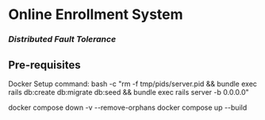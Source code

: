 # Online Enrollment System

### ***Distributed Fault Tolerance***

## Pre-requisites



Docker Setup
command: bash -c "rm -f tmp/pids/server.pid && bundle exec rails db:create db:migrate db:seed && bundle exec rails server -b 0.0.0.0"


docker compose down -v --remove-orphans
docker compose up --build